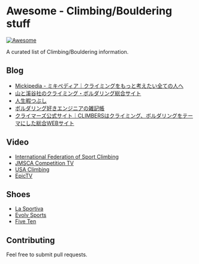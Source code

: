 # Awesome - Climbing/Bouldering stuff

[![Awesome](https://cdn.rawgit.com/sindresorhus/awesome/d7305f38d29fed78fa85652e3a63e154dd8e8829/media/badge.svg)](https://github.com/mshr-h/awesome-climbing)

A curated list of Climbing/Bouldering information.

## Blog

- [Mickipedia - ミキペディア｜クライミングをもっと考えたい全ての人へ](http://micki-pedia.com/)
- [山と溪谷社のクライミング・ボルダリング総合サイト](https://www.climbing-net.com/)
- [人生暇つぶし](http://blog.livedoor.jp/powerofrock/)
- [ボルダリング好きエンジニアの雑記帳](http://sphendon.hatenablog.jp/)
- [クライマーズ公式サイト｜CLIMBERSはクライミング、ボルダリングをテーマにした総合WEBサイト](https://climbers-web.jp/)

## Video

- [International Federation of Sport Climbing](https://www.youtube.com/channel/UC2MGuhIaOP6YLpUx106kTQw)
- [JMSCA Competition TV](https://www.youtube.com/channel/UCnjTK_woY8DUgXeVQLgug9A)
- [USA Climbing](https://www.youtube.com/channel/UCAthhtcB-Aa5yDg8ECTTqcA)
- [EpicTV](https://www.youtube.com/channel/UCFdWDF3q3R2AphJ1InJWMlg)

## Shoes

- [La Sportiva](https://www.sportiva.com/)
- [Evolv Sports](https://evolvsports.com/)
- [Five Ten](http://fiveten.com/)

## Contributing

Feel free to submit pull requests.
